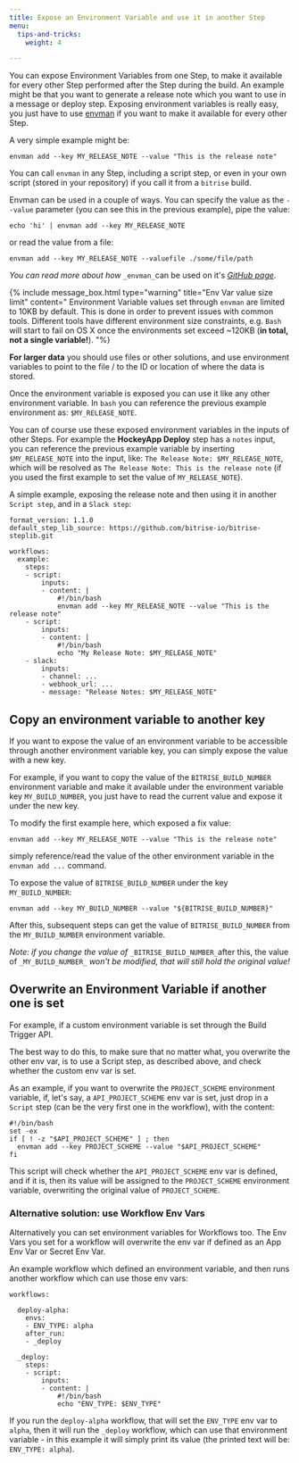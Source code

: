 ```yaml
---
title: Expose an Environment Variable and use it in another Step
menu:
  tips-and-tricks:
    weight: 4

---
```

You can expose Environment Variables from one Step,
to make it available for every other Step performed after the Step during the build.
An example might be that you want to generate a
release note which you want to use in a message or deploy step.
Exposing environment variables is really easy,
you just have to use [envman](https://github.com/bitrise-io/envman/) if you want to make it available for every other Step.

A very simple example might be:

    envman add --key MY_RELEASE_NOTE --value "This is the release note"

You can call `envman` in any Step, including a script step,
or even in your own script (stored in your repository) if you call it from a `bitrise` build.

Envman can be used in a couple of ways.
You can specify the value as the `--value` parameter (you can see this in the previous example),
pipe the value:

    echo 'hi' | envman add --key MY_RELEASE_NOTE

or read the value from a file:

    envman add --key MY_RELEASE_NOTE --valuefile ./some/file/path

_You can read more about how_ `_envman_`can be used on it's [_GitHub page_](https://github.com/bitrise-io/envman/).

{% include message_box.html type="warning" title="Env Var value size limit" content="
Environment Variable values set through `envman` are limited to 10KB by default. This is done in order to prevent issues with common tools. Different tools have different environment size constraints, e.g. `Bash` will start to fail on OS X once the environments set exceed \~120KB (**in total, not a single variable!**). "%}

**For larger data** you should use files or other solutions, and use environment variables to point to the file / to the ID or location of where the data is stored.

Once the environment variable is exposed you can use it like
any other environment variable. In `bash` you can reference
the previous example environment as: `$MY_RELEASE_NOTE`.

You can of course use these exposed environment variables in the inputs of other Steps.
For example the **HockeyApp Deploy** step has a `notes` input,
you can reference the previous example variable by inserting `$MY_RELEASE_NOTE` into the input,
like: `The Release Note: $MY_RELEASE_NOTE`,
which will be resolved as `The Release Note: This is the release note` (if you used
the first example to set the value of `MY_RELEASE_NOTE`).

A simple example, exposing the release note and then using it in another `Script step`,
and in a `Slack step`:

    format_version: 1.1.0
    default_step_lib_source: https://github.com/bitrise-io/bitrise-steplib.git
    
    workflows:
      example:
        steps:
        - script:
            inputs:
            - content: |
                #!/bin/bash
                envman add --key MY_RELEASE_NOTE --value "This is the release note"
        - script:
            inputs:
            - content: |
                #!/bin/bash
                echo "My Release Note: $MY_RELEASE_NOTE"
        - slack:
            inputs:
            - channel: ...
            - webhook_url: ...
            - message: "Release Notes: $MY_RELEASE_NOTE"

## Copy an environment variable to another key

If you want to expose the value of an environment variable to be accessible
through another environment variable key, you can simply expose the value with a new key.

For example, if you want to copy the value of the `BITRISE_BUILD_NUMBER` environment variable
and make it available under the environment variable key `MY_BUILD_NUMBER`, you just have to
read the current value and expose it under the new key.

To modify the first example here, which exposed a fix value:

    envman add --key MY_RELEASE_NOTE --value "This is the release note"

simply reference/read the value of the other environment variable in the `envman add ...` command.

To expose the value of `BITRISE_BUILD_NUMBER` under the key `MY_BUILD_NUMBER`:

    envman add --key MY_BUILD_NUMBER --value "${BITRISE_BUILD_NUMBER}"

After this, subsequent steps can get the value of `BITRISE_BUILD_NUMBER` from the
`MY_BUILD_NUMBER` environment variable.

_Note: if you change the value of_ `_BITRISE_BUILD_NUMBER_`after this, the value of `_MY_BUILD_NUMBER_` _won't be modified, that will still hold the original value!_

## Overwrite an Environment Variable if another one is set

For example, if a custom environment variable is set through the Build Trigger API.

The best way to do this, to make sure that no matter what, you overwrite the other env var,
is to use a Script step, as described above, and check whether the custom env var is set.

As an example, if you want to overwrite the `PROJECT_SCHEME` environment variable,
if, let's say, a `API_PROJECT_SCHEME` env var is set, just drop in a `Script` step (can be the very first one
in the workflow), with the content:

    #!/bin/bash
    set -ex
    if [ ! -z "$API_PROJECT_SCHEME" ] ; then
      envman add --key PROJECT_SCHEME --value "$API_PROJECT_SCHEME"
    fi

This script will check whether the `API_PROJECT_SCHEME` env var is defined,
and if it is, then its value will be assigned to the `PROJECT_SCHEME` environment variable,
overwriting the original value of `PROJECT_SCHEME`.

### Alternative solution: use Workflow Env Vars

Alternatively you can set environment variables for Workflows too.
The Env Vars you set for a workflow will overwrite the env var
if defined as an App Env Var or Secret Env Var.

An example workflow which defined an environment variable, and then runs another workflow
which can use those env vars:

    workflows:
    
      deploy-alpha:
        envs:
        - ENV_TYPE: alpha
        after_run:
        - _deploy
    
      _deploy:
        steps:
        - script:
            inputs:
            - content: |
                #!/bin/bash
                echo "ENV_TYPE: $ENV_TYPE"

If you run the `deploy-alpha` workflow, that will set the `ENV_TYPE` env var to `alpha`,
then it will run the `_deploy` workflow, which can use that environment variable -
in this example it will simply print its value (the printed text will be: `ENV_TYPE: alpha`).